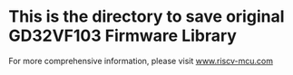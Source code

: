 # This is the directory to save original GD32VF103 Firmware Library
For more comprehensive information, please visit www.riscv-mcu.com
